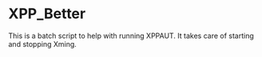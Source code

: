 # XPP_Better

This is a batch script to help with running XPPAUT. It takes care of starting and stopping Xming.
